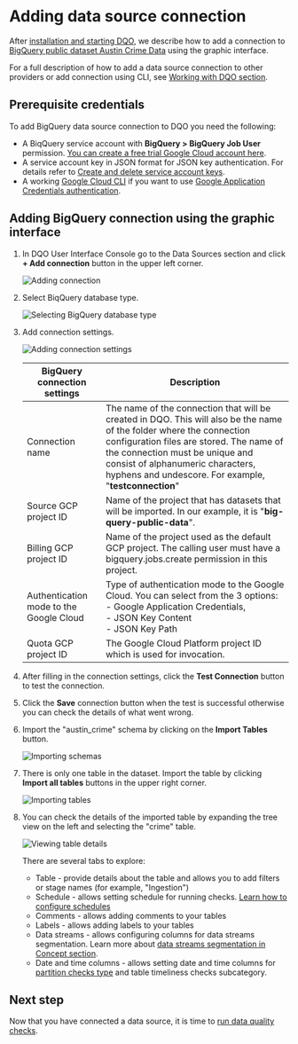 # Adding data source connection

After [installation and starting DQO](../installation/installation.md), we describe how to add a connection to [BigQuery public dataset Austin Crime Data](https://console.cloud.google.com/marketplace/details/city-of-austin/austin-crime) 
using the graphic interface.

For a full description of how to add a data source connection to other providers or add connection using CLI, see [Working with DQO section](../../working-with-dqo/adding-data-source-connection/index.md).

## Prerequisite credentials

To add BigQuery data source connection to DQO you need the following:

- A BiqQuery service account with **BigQuery > BigQuery Job User** permission. [You can create a free trial Google Cloud account here](https://cloud.google.com/free).
- A service account key in JSON format for JSON key authentication. For details refer to [Create and delete service account keys](https://cloud.google.com/iam/docs/keys-create-delete).
- A working [Google Cloud CLI](https://cloud.google.com/sdk/docs/install) if you want to use [Google Application Credentials authentication](./#using-google-application-credentials-authentication).

## Adding BigQuery connection using the graphic interface

1. In DQO User Interface Console go to the Data Sources section and click **+ Add connection** button in the upper left corner.

    ![Adding connection](https://docs.dqo.ai/docs/images/getting-started/adding-test-connection-test-connection.jpg)
   
2. Select BiqQuery database type.

    ![Selecting BigQuery database type](https://docs.dqo.ai/docs/images/working-with-dqo/adding-connections/adding-connection-bigquery.jpg)

3. Add connection settings.

    ![Adding connection settings](https://docs.dqo.ai/docs/images/getting-started/adding-test-connection-parameters.jpg)

    | BigQuery connection settings            | Description                                                                                                                                                                                                                                                                                      | 
    |--------------------------------------------------------------------------------------------------------------------------------------------------------------------------------------------------------------------------------------------------------------------------------------------------|-------------------------------------------------------------------------------------------------------------------------------------------------------------------------------------------------------------------------------------------|
    | Connection name                         | The name of the connection that will be created in DQO. This will also be the name of the folder where the connection configuration files are stored. The name of the connection must be unique and consist of alphanumeric characters, hyphens and undescore. For example, "**testconnection**" |
    | Source GCP project ID                   | Name of the project that has datasets that will be imported. In our example, it is "**big-query-public-data**".                                                                                                                                                                                  |
    | Billing GCP project ID                  | Name of the project used as the default GCP project. The calling user must have a bigquery.jobs.create permission in this project.                                                                                                                                                               |
    | Authentication mode to the Google Cloud | Type of authentication mode to the Google Cloud. You can select from the 3 options:<br/>- Google Application Credentials,<br/>- JSON Key Content<br/> - JSON Key Path                                                                                                                            |
    | Quota GCP project ID                    | The Google Cloud Platform project ID which is used for invocation.                                                                                                                                                                                                                               |

4. After filling in the connection settings, click the **Test Connection** button to test the connection.

5. Click the **Save** connection button when the test is successful otherwise you can check the details of what went wrong.

6. Import the "austin_crime" schema by clicking on the **Import Tables** button.

    ![Importing schemas](https://docs.dqo.ai/docs/images/getting-started/importing-schema-austin-crime.jpg)

7. There is only one table in the dataset. Import the table by clicking **Import all tables** buttons in the upper right corner.

    ![Importing tables](https://docs.dqo.ai/docs/images/getting-started/importing-tables-austin-crime.jpg)

8. You can check the details of the imported table by expanding the tree view on the left and selecting the "crime" table.
        
     ![Viewing table details](https://docs.dqo.ai/docs/images/getting-started/austin-crime-table-view.jpg)
 
    There are several tabs to explore:

    - Table - provide details about the table and allows you to add filters or stage names (for example, "Ingestion")
    - Schedule - allows setting schedule for running checks. [Learn how to configure schedules](../../working-with-dqo/schedules/index.md)
    - Comments - allows adding comments to your tables
    - Labels - allows adding labels to your tables
    - Data streams - allows configuring columns for data streams segmentation. Learn more about [data streams segmentation in Concept section](../../dqo-concepts/data-stream-segmentation/data-stream-segmentation.md). 
    - Date and time columns - allows setting date and time columns for [partition checks type](../../dqo-concepts/checks/partition-checks/partition-checks.md) and table timeliness checks subcategory. 

## Next step

Now that you have connected a data source, it is time to [run data quality checks](../../getting-started/run-data-quality-checks/run-data-quality-checks.md).